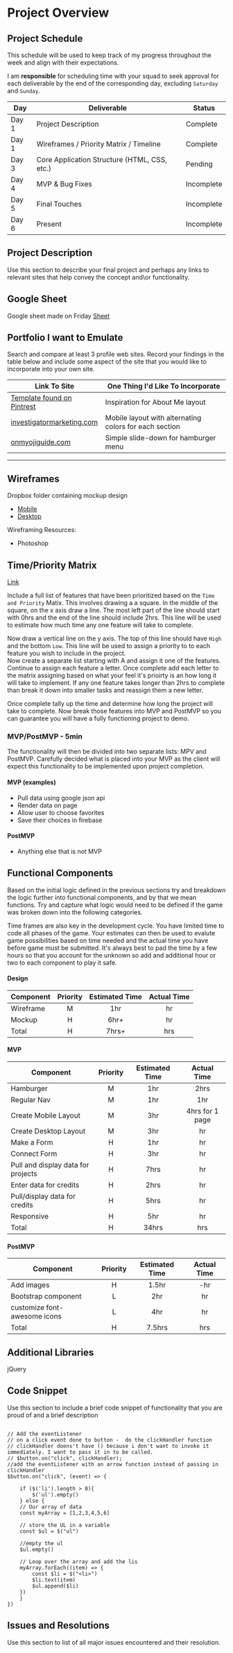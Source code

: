 # Project Overview

## Project Schedule
This schedule will be used to keep track of my progress throughout the week and align with their expectations.  

I am **responsible** for scheduling time with your squad to seek approval for each deliverable by the end of the corresponding day, excluding `Saturday` and `Sunday`.

|  Day | Deliverable | Status
|---|---| ---|
|Day 1| Project Description | Complete
|Day 1| Wireframes / Priority Matrix / Timeline | Complete
|Day 3| Core Application Structure (HTML, CSS, etc.) | Pending
|Day 4| MVP & Bug Fixes | Incomplete
|Day 5| Final Touches | Incomplete
|Day 6| Present | Incomplete

## Project Description
Use this section to describe your final project and perhaps any links to relevant sites that help convey the concept and\or functionality.



## Google Sheet
Google sheet made on Friday [Sheet](https://docs.google.com/spreadsheets/d/e/2PACX-1vT5-0fzI-wdRZl-mQooaMVS4vY_24hiappFOW8Y0I8ZXTffC5Z0646pZVmGR-G-PVcsbyBDNZyDVnXG/pubhtml) 

## Portfolio I want to Emulate
Search and compare at least 3 profile web sites.  Record your findings in the table below and include some aspect of the site that you would like to incorporate into your own site.

Link To Site  | One Thing I'd Like To Incorporate | 
| ------------- | ------------- |
| [Template found on Pintrest](https://i.pinimg.com/originals/67/be/82/67be820520e8ace919241649d270d698.png)|Inspiration for About Me layout
|[investigatormarketing.com](https://investigatormarketing.com/products/private-investigator-websites/) | Mobile layout with alternating colors for each section |
| [onmyojiguide.com](https://onmyojiguide.com/) |  Simple slide-down for hamburger menu
---

## Wireframes
Dropbox folder containing mockup design
- [Mobile](https://www.dropbox.com/sh/pqbg9h5ng5kpzkd/AACudEeb34F5QCFy9roR6ERAa?dl=0)
- [Desktop](https://www.dropbox.com/sh/qeibuv019og6cod/AADetl35LGaHN42f0W5rJqxSa?dl=0
)

Wireframing Resources:
- Photoshop

## Time/Priority Matrix 
[Link](https://www.dropbox.com/sh/sg9rasy9uhciwmi/AABozktiP9YCmul7ySTRGqwja?dl=0)

Include a full list of features that have been prioritized based on the `Time and Priority` Matix.  This involves drawing a a square.  In the middle of the square, on the x axis draw a line.  The most left part of the line should start with 0hrs and the end of the line should include 2hrs.  This line will be used to estimate how much time any one feature will take to complete. 

Now draw a vertical line on the y axis.  The top of this line should have `High` and the bottom `Low`.  This line will be used to assign a priority to to each feature you wish to include in the project.  
Now create a separate list starting with A and assign it one of the features.  Continue to assign each feature a letter.  Once complete add each letter to the matrix assigning based on what your feel it's prioirty is an how long it will take to implement. If any one feature takes longer than 2hrs to complete than break it down into smaller tasks and reassign them a new letter. 

Once complete tally up the time and determine how long the project will take to complete. Now break those features into MVP and PostMVP so you can guarantee you will have a fully functioning project to demo. 

### MVP/PostMVP - 5min
The functionality will then be divided into two separate lists: MPV and PostMVP.  Carefully decided what is placed into your MVP as the client will expect this functionality to be implemented upon project completion.  

#### MVP (examples)
- Pull data using google json api
- Render data on page 
- Allow user to choose favorites 
- Save their choices in firebase

#### PostMVP 
- Anything else that is not MVP

## Functional Components
Based on the initial logic defined in the previous sections try and breakdown the logic further into functional components, and by that we mean functions.  Try and capture what logic would need to be defined if the game was broken down into the following categories.

Time frames are also key in the development cycle.  You have limited time to code all phases of the game.  Your estimates can then be used to evalute game possibilities based on time needed and the actual time you have before game must be submitted. It's always best to pad the time by a few hours so that you account for the unknown so add and additional hour or two to each component to play it safe.

#### Design
| Component | Priority | Estimated Time | Actual Time |
| --- | :---: |  :---: | :---: | 
| Wireframe | M | 1hr | hr |
| Mockup | H | 6hr+ | hr |  
| Total | H | 7hrs+| hrs |

#### MVP
| Component | Priority | Estimated Time | Actual Time |
| --- | :---: |  :---: | :---: | 
| Hamburger | M | 1hr | 2hrs |
| Regular Nav | M | 1hr | 1hr |  
| Create Mobile Layout | M | 3hr | 4hrs for 1 page | 
| Create Desktop Layout | M | 3hr | hr | 
| Make a Form | H | 1hr|  hr | 
| Connect Form | H | 3hr|  hr | 
| Pull and display data for projects | H | 7hrs|  hr | 
| Enter data for credits| H | 2hrs|  hr | 
| Pull/display data for credits| H | 5hrs|  hr | 
| Responsive | H | 5hr | hr | hr |
| Total | H | 34hrs| hrs |

#### PostMVP
| Component | Priority | Estimated Time | Actual Time |
| --- | :---: |  :---: | :---: | 
| Add images | H | 1.5hr | -hr | hr |
| Bootstrap component | L | 2hr | hr |
| customize font-awesome icons | L | 4hr | hr |
| Total | H | 7.5hrs| hrs |

## Additional Libraries
jQuery

 
## Code Snippet
Use this section to include a brief code snippet of functionality that you are proud of and a brief description  
```

// Add the eventListener
// on a click event done to button -  do the clickHandler function
// clickHandler doens't have () because i don't want to invoke it immediately. I want to pass it in to be called.
// $button.on("click", clickHandler);
//add the eventListener with an arrow function instead of passing in clickHandler
$button.on("click", (event) => {

    if ($('li').length > 0){
        $('ul').empty()
    } else {
    // Our array of data
    const myArray = [1,2,3,4,5,6]

    // store the UL in a variable
    const $ul = $("ul")

    //empty the ul
    $ul.empty()

    // Loop over the array and add the lis
    myArray.forEach((item) => {
        const $li = $("<li>")
        $li.text(item)
        $ul.append($li)
    })
    }
})
```
## Issues and Resolutions
 Use this section to list of all major issues encountered and their resolution.